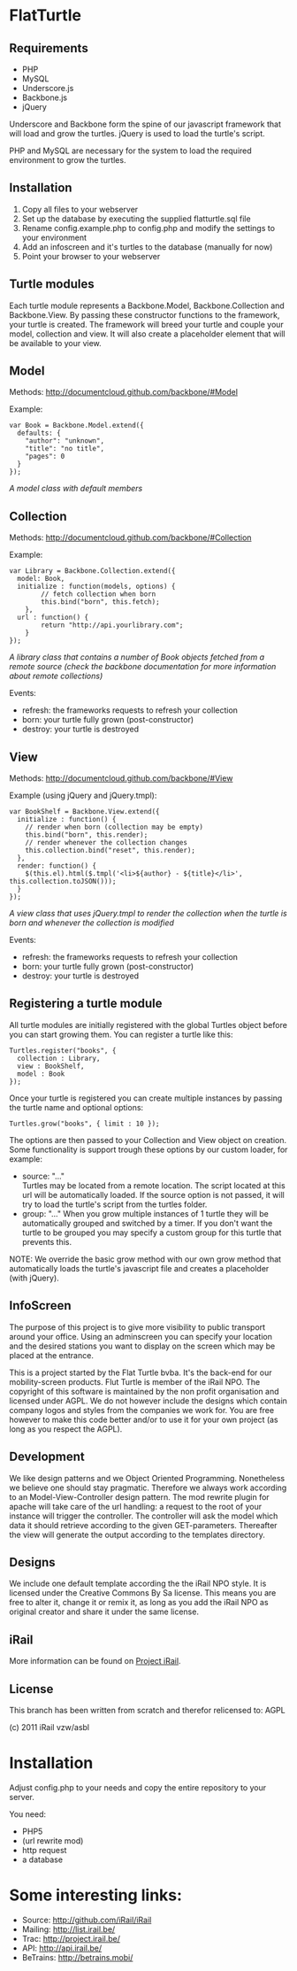 FlatTurtle
==========

Requirements
------------

- PHP
- MySQL
- Underscore.js
- Backbone.js
- jQuery

Underscore and Backbone form the spine of our javascript framework that will load and grow the turtles. jQuery is used to load the turtle's script.

PHP and MySQL are necessary for the system to load the required environment to grow the turtles.

Installation
------------

1. Copy all files to your webserver
2. Set up the database by executing the supplied flatturtle.sql file
3. Rename config.example.php to config.php and modify the settings to your environment
4. Add an infoscreen and it's turtles to the database (manually for now)
5. Point your browser to your webserver

Turtle modules
--------------

Each turtle module represents a Backbone.Model, Backbone.Collection and Backbone.View. By passing these constructor functions to the framework, your turtle is created. The framework will breed your turtle and couple your model, collection and view. It will also create a placeholder element that will be available to your view.

Model
-----

Methods: http://documentcloud.github.com/backbone/#Model

Example:

	var Book = Backbone.Model.extend({
	  defaults: {
		"author": "unknown",
		"title": "no title",
		"pages": 0
	  }
	});
	
*A model class with default members*
	
Collection
----------

Methods: http://documentcloud.github.com/backbone/#Collection

Example:

	var Library = Backbone.Collection.extend({
	  model: Book,
	  initialize : function(models, options) {
	  		// fetch collection when born
			this.bind("born", this.fetch);
		},
	  url : function() {
			return "http://api.yourlibrary.com";
		}
	});
	
*A library class that contains a number of Book objects fetched from a remote source (check the backbone documentation for more information about remote collections)*
	
Events:

- refresh: the frameworks requests to refresh your collection
- born: your turtle fully grown (post-constructor)
- destroy: your turtle is destroyed
	
View
----

Methods: http://documentcloud.github.com/backbone/#View

Example (using jQuery and jQuery.tmpl):

	var BookShelf = Backbone.View.extend({
	  initialize : function() {
	  	// render when born (collection may be empty)
	    this.bind("born", this.render);
	    // render whenever the collection changes
	    this.collection.bind("reset", this.render);
	  },
	  render: function() {
		$(this.el).html($.tmpl('<li>${author} - ${title}</li>', this.collection.toJSON()));
	  }
	});
	
*A view class that uses jQuery.tmpl to render the collection when the turtle is born and whenever the collection is modified*
	
Events:

- refresh: the frameworks requests to refresh your collection
- born: your turtle fully grown (post-constructor)
- destroy: your turtle is destroyed

Registering a turtle module
---------------------------

All turtle modules are initially registered with the global Turtles object before you can start growing them. You can register a turtle like this:

	Turtles.register("books", {
	  collection : Library,
	  view : BookShelf,
	  model : Book
	});
	
Once your turtle is registered you can create multiple instances by passing the turtle name and optional options:	

	Turtles.grow("books", { limit : 10 });

The options are then passed to your Collection and View object on creation. Some functionality is support trough these options by our custom loader, for example:

- source: "..."  
  Turtles may be located from a remote location. The script located at this url will be automatically loaded. If the source option is not passed, it will try to load the turtle's script from the turtles folder.
- group: "..."
  When you grow multiple instances of 1 turtle they will be automatically grouped and switched by a timer. If you don't want the turtle to be grouped you may specify a custom group for this turtle that prevents this.

NOTE: We override the basic grow method with our own grow method that automatically loads the turtle's javascript file and creates a placeholder (with jQuery).

InfoScreen
----------

The purpose of this project is to give more visibility to public transport around your office. Using an adminscreen you can specify your location and the desired stations you want to display on the screen which may be placed at the entrance.

This is a project started by the Flat Turtle bvba. It's the back-end for our mobility-screen products. Flut Turtle is member of the iRail NPO. The copyright of this software is maintained by the non profit organisation and licensed under AGPL. We do not however include the designs which contain company logos and styles from the companies we work for. You are free however to make this code better and/or to use it for your own project (as long as you respect the AGPL).

Development
-----------

We like design patterns and we Object Oriented Programming. Nonetheless we believe one should stay pragmatic. Therefore we always work according to an Model-View-Controller design pattern. The mod rewrite plugin for apache will take care of the url handling: a request to the root of your instance will trigger the controller. The controller will ask the model which data it should retrieve according to the given GET-parameters. Thereafter the view will generate the output according to the templates directory.

Designs
-------

We include one default template according the the iRail NPO style. It is licensed under the Creative Commons By Sa license. This means you are free to alter it, change it or remix it, as long as you add the iRail NPO as original creator and share it under the same license.

iRail
-----

More information can be found on [Project iRail](http://project.irail.be/).

License
-------

This branch has been written from scratch and therefor relicensed to: AGPL

(c) 2011 iRail vzw/asbl

# Installation

Adjust config.php to your needs and copy the entire repository to your server.

You need:

 * PHP5
 * (url rewrite mod)
 * http request
 * a database

# Some interesting links:

 * Source: <http://github.com/iRail/iRail>
 * Mailing: <http://list.irail.be/>
 * Trac: <http://project.irail.be/>
 * API: <http://api.irail.be/>
 * BeTrains: <http://betrains.mobi/>
